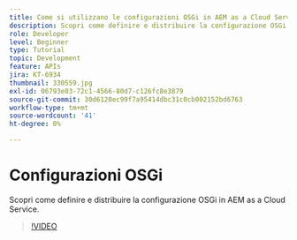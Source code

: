 ```yaml
---
title: Come si utilizzano le configurazioni OSGi in AEM as a Cloud Service?
description: Scopri come definire e distribuire la configurazione OSGi in AEM as a Cloud Service.
role: Developer
level: Beginner
type: Tutorial
topic: Development
feature: APIs
jira: KT-6934
thumbnail: 330559.jpg
exl-id: 06793e03-72c1-4566-80d7-c126fc8e3879
source-git-commit: 30d6120ec99f7a95414dbc31c0cb002152bd6763
workflow-type: tm+mt
source-wordcount: '41'
ht-degree: 0%

---
```


# Configurazioni OSGi

Scopri come definire e distribuire la configurazione OSGi in AEM as a Cloud Service.

>[!VIDEO](https://video.tv.adobe.com/v/330559?quality=12&learn=on)
